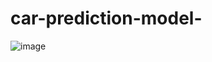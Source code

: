 # car-prediction-model-

![image](https://user-images.githubusercontent.com/122920533/226888940-850f80e0-5d18-416e-8c54-e9df97656e52.png)
